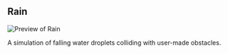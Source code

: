 ## Rain
![Preview of Rain](https://github.com/techiew/Misc-Projects/blob/master/Previews/preview_rain.gif)

A simulation of falling water droplets colliding with user-made obstacles.
